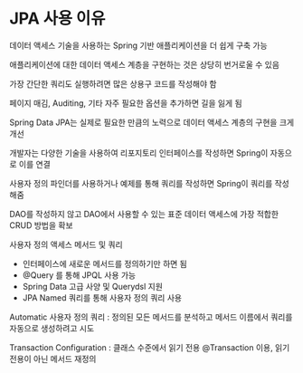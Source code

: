 # JPA 사용 이유

데이터 액세스 기술을 사용하는 Spring 기반 애플리케이션을 더 쉽게 구축 가능

애플리케이션에 대한 데이터 액세스 계층을 구현하는 것은 상당히 번거로울 수 있음

가장 간단한 쿼리도 실행하려면 많은 상용구 코드를 작성해야 함

페이지 매김, Auditing, 기타 자주 필요한 옵션을 추가하면 길을 잃게 됨

Spring Data JPA는 실제로 필요한 만큼의 노력으로 데이터 액세스 계층의 구현을 크게 개선

개발자는 다양한 기술을 사용하여 리포지토리 인터페이스를 작성하면 Spring이 자동으로 이를 연결

사용자 정의 파인더를 사용하거나 예제를 통해 쿼리를 작성하면 Spring이 쿼리를 작성해줌

DAO를 작성하지 않고 DAO에서 사용할 수 있는 표준 데이터 액세스에 가장 적합한 CRUD 방법을 확보

사용자 정의 액세스 메서드 및 쿼리

- 인터페이스에 새로운 메서드를 정의하기만 하면 됨
- @Query 를 통해 JPQL 사용 가능
- Spring Data 고급 사양 및 Querydsl 지원
- JPA Named 쿼리를 통해 사용자 정의 쿼리 사용

Automatic 사용자 정의 쿼리 : 정의된 모든 메서드를 분석하고 메서드 이름에서 쿼리를 자동으로 생성하려고 시도

Transaction Configuration : 클래스 수준에서 읽기 전용 @Transaction 이용, 읽기 전용이 아닌 메서드 재정의
